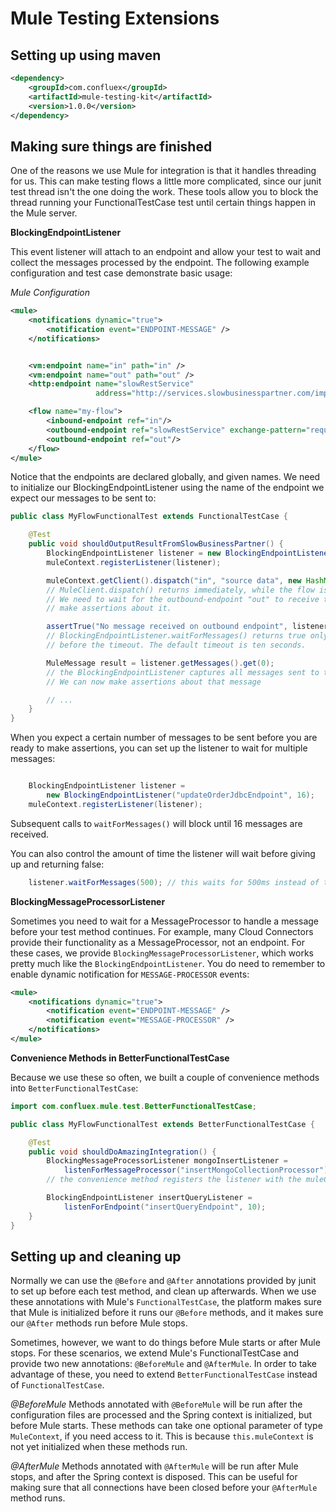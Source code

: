 # Mule Testing Extensions

## Setting up using maven
```xml
<dependency>
    <groupId>com.confluex</groupId>
    <artifactId>mule-testing-kit</artifactId>
    <version>1.0.0</version>
</dependency>
```

## Making sure things are finished

One of the reasons we use Mule for integration is that it handles threading for us.  This can make testing flows a
little more complicated, since our junit test thread isn't the one doing the work.  These tools allow you to block the
thread running your FunctionalTestCase test until certain things happen in the Mule server.

**BlockingEndpointListener**

This event listener will attach to an endpoint and allow your test to wait and collect the messages processed by
the endpoint. The following example configuration and test case demonstrate basic usage:

_Mule Configuration_


```xml
<mule>
    <notifications dynamic="true">
        <notification event="ENDPOINT-MESSAGE" />
    </notifications>


    <vm:endpoint name="in" path="in" />
    <vm:endpoint name="out" path="out" />
    <http:endpoint name="slowRestService"
                   address="http://services.slowbusinesspartner.com/important-resource" />

    <flow name="my-flow">
        <inbound-endpoint ref="in"/>
        <outbound-endpoint ref="slowRestService" exchange-pattern="request-response" />
        <outbound-endpoint ref="out"/>
    </flow>
</mule>
```

Notice that the endpoints are declared globally, and given names.  We need to initialize our BlockingEndpointListener
using the name of the endpoint we expect our messages to be sent to:

```java
public class MyFlowFunctionalTest extends FunctionalTestCase {

    @Test
    public void shouldOutputResultFromSlowBusinessPartner() {
        BlockingEndpointListener listener = new BlockingEndpointListener("out");
        muleContext.registerListener(listener);

        muleContext.getClient().dispatch("in", "source data", new HashMap<String, Object>());
        // MuleClient.dispatch() returns immediately, while the flow is still processing the message.
        // We need to wait for the outbound-endpoint "out" to receive the message before we can
        // make assertions about it.

        assertTrue("No message received on outbound endpoint", listener.waitForMessages());
        // BlockingEndpointListener.waitForMessages() returns true only if a message is received
        // before the timeout. The default timeout is ten seconds.

        MuleMessage result = listener.getMessages().get(0);
        // the BlockingEndpointListener captures all messages sent to that endpoint.
        // We can now make assertions about that message

        // ...
    }
}
```

When you expect a certain number of messages to be sent before you are ready to make assertions, you can set up the
listener to wait for multiple messages:

```java

    BlockingEndpointListener listener =
        new BlockingEndpointListener("updateOrderJdbcEndpoint", 16);
    muleContext.registerListener(listener);
```

Subsequent calls to `waitForMessages()` will block until 16 messages are received.

You can also control the amount of time the listener will wait before giving up and returning false:

```java
    listener.waitForMessages(500); // this waits for 500ms instead of the default 10s.
```

**BlockingMessageProcessorListener**

Sometimes you need to wait for a MessageProcessor to handle a message before your test method continues.  For example,
many Cloud Connectors provide their functionality as a MessageProcessor, not an endpoint.  For these cases, we provide
`BlockingMessageProcessorListener`, which works pretty much like the `BlockingEndpointListener`.  You do need to remember
to enable dynamic notification for `MESSAGE-PROCESSOR` events:

 ```xml
 <mule>
     <notifications dynamic="true">
         <notification event="ENDPOINT-MESSAGE" />
         <notification event="MESSAGE-PROCESSOR" />
     </notifications>
 </mule>
 ```

**Convenience Methods in BetterFunctionalTestCase**

Because we use these so often, we built a couple of convenience methods into `BetterFunctionalTestCase`:

```java
import com.confluex.mule.test.BetterFunctionalTestCase;

public class MyFlowFunctionalTest extends BetterFunctionalTestCase {

    @Test
    public void shouldDoAmazingIntegration() {
        BlockingMessageProcessorListener mongoInsertListener =
            listenForMessageProcessor("insertMongoCollectionProcessor");
        // the convenience method registers the listener with the muleContext for you

        BlockingEndpointListener insertQueryListener =
            listenForEndpoint("insertQueryEndpoint", 10);
    }
}

```

## Setting up and cleaning up

Normally we can use the `@Before` and `@After` annotations provided by junit to set up before each test method, and clean
up afterwards.  When we use these annotations with Mule's `FunctionalTestCase`, the platform makes sure that Mule is
initialized before it runs our `@Before` methods, and it makes sure our `@After` methods run before Mule stops.

Sometimes, however, we want to do things before Mule starts or after Mule stops.  For these scenarios, we extend Mule's
FunctionalTestCase and provide two new annotations: `@BeforeMule` and `@AfterMule`.  In order to take advantage of these,
you need to extend `BetterFunctionalTestCase` instead of `FunctionalTestCase`.

_@BeforeMule_
Methods annotated with `@BeforeMule` will be run after the configuration files are processed and the Spring context is
initialized, but before Mule starts.  These methods can take one optional parameter of type `MuleContext`, if you need
access to it.  This is because `this.muleContext` is not yet initialized when these methods run.

_@AfterMule_
Methods annotated with `@AfterMule` will be run after Mule stops, and after the Spring context is disposed.  This can be
useful for making sure that all connections have been closed before your `@AfterMule` method runs.
